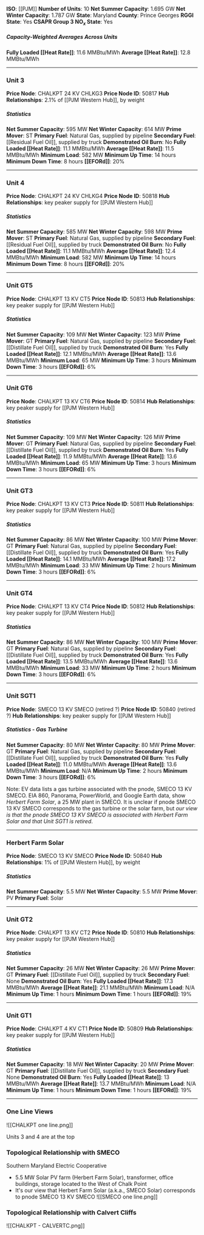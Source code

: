**ISO**: [[PJM]]
**Number of Units**: 10
**Net Summer Capacity**: 1.695 GW
**Net Winter Capacity**: 1.787 GW
**State**: Maryland
**County**: Prince Georges
**RGGI State**: Yes
**CSAPR Group 3 NO$_x$ State**: Yes
##### Capacity-Weighted Averages Across Units
**Fully Loaded [[Heat Rate]]**: 11.6 MMBtu/MWh
**Average [[Heat Rate]]**: 12.8 MMBtu/MWh

---
### Unit 3
**Price Node**: CHALKPT 24 KV CHLKG3
**Price Node ID**: 50817
**Hub Relationships**: 2.1% of [[PJM Western Hub]], by weight
##### Statistics
**Net Summer Capacity**: 595 MW
**Net Winter Capacity**: 614 MW
**Prime Mover**: ST
**Primary Fuel**: Natural Gas, supplied by pipeline
**Secondary Fuel**: [[Residual Fuel Oil]], supplied by truck
**Demonstrated Oil Burn**: No
**Fully Loaded [[Heat Rate]]**: 11.1 MMBtu/MWh
**Average [[Heat Rate]]**: 11.5 MMBtu/MWh
**Minimum Load**: 582 MW
**Minimum Up Time**: 14 hours
**Minimum Down Time**: 8 hours
**[[EFORd]]**: 20%

---
### Unit 4
**Price Node**: CHALKPT 24 KV CHLKG4
**Price Node ID**: 50818
**Hub Relationships**: key peaker supply for [[PJM Western Hub]]
##### Statistics
**Net Summer Capacity**: 585 MW
**Net Winter Capacity**: 598 MW
**Prime Mover**: ST
**Primary Fuel**: Natural Gas, supplied by pipeline
**Secondary Fuel**: [[Residual Fuel Oil]], supplied by truck
**Demonstrated Oil Burn**: No
**Fully Loaded [[Heat Rate]]**: 11.1 MMBtu/MWh
**Average [[Heat Rate]]**: 12.4 MMBtu/MWh
**Minimum Load**: 582 MW
**Minimum Up Time**: 14 hours
**Minimum Down Time**: 8 hours
**[[EFORd]]**: 20%

---
### Unit GT5
**Price Node**: CHALKPT 13 KV CT5
**Price Node ID**: 50813
**Hub Relationships**: key peaker supply for [[PJM Western Hub]]
##### Statistics
**Net Summer Capacity**: 109 MW
**Net Winter Capacity**: 123 MW
**Prime Mover**: GT
**Primary Fuel**: Natural Gas, supplied by pipeline
**Secondary Fuel**: [[Distillate Fuel Oil]], supplied by truck
**Demonstrated Oil Burn**: Yes
**Fully Loaded [[Heat Rate]]**: 12.1 MMBtu/MWh
**Average [[Heat Rate]]**: 13.6 MMBtu/MWh
**Minimum Load**: 65 MW
**Minimum Up Time**: 3 hours
**Minimum Down Time**: 3 hours
**[[EFORd]]**: 6%

---
### Unit GT6
**Price Node**: CHALKPT 13 KV CT6
**Price Node ID**: 50814
**Hub Relationships**: key peaker supply for [[PJM Western Hub]]
##### Statistics
**Net Summer Capacity**: 109 MW
**Net Winter Capacity**: 126 MW
**Prime Mover**: GT
**Primary Fuel**: Natural Gas, supplied by pipeline
**Secondary Fuel**: [[Distillate Fuel Oil]], supplied by truck
**Demonstrated Oil Burn**: Yes
**Fully Loaded [[Heat Rate]]**: 11.9 MMBtu/MWh
**Average [[Heat Rate]]**: 13.6 MMBtu/MWh
**Minimum Load**: 65 MW
**Minimum Up Time**: 3 hours
**Minimum Down Time**: 3 hours
**[[EFORd]]**: 6%

---
### Unit GT3
**Price Node**: CHALKPT 13 KV CT3
**Price Node ID**: 50811
**Hub Relationships**: key peaker supply for [[PJM Western Hub]]
##### Statistics
**Net Summer Capacity**: 86 MW
**Net Winter Capacity**: 100 MW
**Prime Mover**: GT
**Primary Fuel**: Natural Gas, supplied by pipeline
**Secondary Fuel**: [[Distillate Fuel Oil]], supplied by truck
**Demonstrated Oil Burn**: Yes
**Fully Loaded [[Heat Rate]]**: 14.1 MMBtu/MWh
**Average [[Heat Rate]]**: 17.2 MMBtu/MWh
**Minimum Load**: 33 MW
**Minimum Up Time**: 2 hours
**Minimum Down Time**: 3 hours
**[[EFORd]]**: 6%

---
### Unit GT4
**Price Node**: CHALKPT 13 KV CT4
**Price Node ID**: 50812
**Hub Relationships**: key peaker supply for [[PJM Western Hub]]
##### Statistics
**Net Summer Capacity**: 86 MW
**Net Winter Capacity**: 100 MW
**Prime Mover**: GT
**Primary Fuel**: Natural Gas, supplied by pipeline
**Secondary Fuel**: [[Distillate Fuel Oil]], supplied by truck
**Demonstrated Oil Burn**: Yes
**Fully Loaded [[Heat Rate]]**: 13.5 MMBtu/MWh
**Average [[Heat Rate]]**: 13.6 MMBtu/MWh
**Minimum Load**: 33 MW
**Minimum Up Time**: 2 hours
**Minimum Down Time**: 3 hours
**[[EFORd]]**: 6%

---
### Unit SGT1
**Price Node**: SMECO 13 KV SMECO (retired ?)
**Price Node ID**: 50840 (retired ?)
**Hub Relationships**: key peaker supply for [[PJM Western Hub]]
##### Statistics - Gas Turbine
**Net Summer Capacity**: 80 MW
**Net Winter Capacity**: 80 MW
**Prime Mover**: GT
**Primary Fuel**: Natural Gas, supplied by pipeline
**Secondary Fuel**: [[Distillate Fuel Oil]], supplied by truck
**Demonstrated Oil Burn**: Yes
**Fully Loaded [[Heat Rate]]**: 11.0 MMBtu/MWh
**Average [[Heat Rate]]**: 13.6 MMBtu/MWh
**Minimum Load**: N/A
**Minimum Up Time**: 2 hours
**Minimum Down Time**: 3 hours
**[[EFORd]]**: 6%

Note: EV data lists a gas turbine associated with the pnode, SMECO 13 KV SMECO. EIA 860, Panorama, PowerWorld, and Google Earth data, show *Herbert Farm Solar*, a 25 MW plant in SMECO. It is unclear if pnode SMECO 13 KV SMECO corresponds to the gas turbine or the solar farm, but *our view is that the pnode SMECO 13 KV SMECO is associated with Herbert Farm Solar and that Unit SGT1 is retired*.

---
### Herbert Farm Solar
**Price Node**: SMECO 13 KV SMECO
**Price Node ID**: 50840
**Hub Relationships**: 1% of [[PJM Western Hub]], by weight

##### Statistics
**Net Summer Capacity**: 5.5 MW
**Net Winter Capacity**: 5.5 MW
**Prime Mover**: PV
**Primary Fuel**: Solar

---
### Unit GT2
**Price Node**: CHALKPT 13 KV CT2
**Price Node ID**: 50810
**Hub Relationships**: key peaker supply for [[PJM Western Hub]]
##### Statistics
**Net Summer Capacity**: 26 MW
**Net Winter Capacity**: 26 MW
**Prime Mover**: GT
**Primary Fuel**: [[Distillate Fuel Oil]], supplied by truck
**Secondary Fuel**: None
**Demonstrated Oil Burn**: Yes
**Fully Loaded [[Heat Rate]]**: 17.3 MMBtu/MWh
**Average [[Heat Rate]]**: 21.1 MMBtu/MWh
**Minimum Load**: N/A
**Minimum Up Time**: 1 hours
**Minimum Down Time**: 1 hours
**[[EFORd]]**: 19%

---
### Unit GT1
**Price Node**: CHALKPT 4 KV CT1
**Price Node ID**: 50809
**Hub Relationships**: key peaker supply for [[PJM Western Hub]]
##### Statistics
**Net Summer Capacity**: 18 MW
**Net Winter Capacity**: 20 MW
**Prime Mover**: GT
**Primary Fuel**: [[Distillate Fuel Oil]], supplied by truck
**Secondary Fuel**: None
**Demonstrated Oil Burn**: Yes
**Fully Loaded [[Heat Rate]]**: 13 MMBtu/MWh
**Average [[Heat Rate]]**: 13.7 MMBtu/MWh
**Minimum Load**: N/A
**Minimum Up Time**: 1 hours
**Minimum Down Time**: 1 hours
**[[EFORd]]**: 19%

---
### One Line Views
![[CHALKPT one line.png]]

Units 3 and 4 are at the top

### Topological Relationship with SMECO
Southern Maryland Electric Cooperative
- 5.5 MW Solar PV farm (Herbert Farm Solar), transformer, office buildings, storage located to the West of Chalk Point
- It's our view that Herbert Farm Solar (a.k.a., SMECO Solar) corresponds to pnode SMECO 13 KV SMECO
![[SMECO one line.png]]
### Topological Relationship with Calvert Cliffs
![[CHALKPT - CALVERTC.png]]